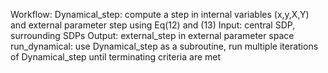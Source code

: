 
Workflow: 
  Dynamical_step: compute a step in internal variables (x,y,X,Y) and external parameter step using Eq(12) and (13)
     Input: central SDP, surrounding SDPs 
     Output: external_step in external parameter space
  run_dynamical: use Dynamical_step as a subroutine, run multiple iterations of Dynamical_step until terminating criteria are met 
  
     
     
